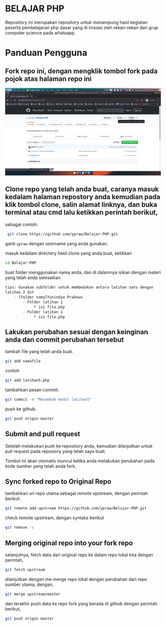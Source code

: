 # BELAJAR PHP

Repository ini merupakan repository untuk menampung hasil kegiatan peserta pembelajaran php dasar yang di inisiasi oleh rekan-rekan dari grup computer science pada whatsapp.

# Panduan Pengguna

## Fork repo ini, dengan mengklik tombol fork pada pojok atas halaman repo ini

![ss](/Yunindyo%20Prabowo/asset/Screenshot_20200509_220428.png)

## Clone repo yang telah anda buat, caranya masuk kedalam halaman repostory anda kemudian pada klik tombol clone, salin alamat linknya, dan buka terminal atau cmd lalu ketikkan perintah berikut,

sebagai contoh:

```bash
 git clone https://github.com/ypraw/Belajar-PHP.git
```

ganti `ypraw` dengan username yang anda gunakan.

masuk kedalam directory hasil clone yang anda buat, ketikkan

```bash
cd Belajar-PHP
```

buat folder menggunakan nama anda, dan di dalamnya isikan dengan materi yang telah anda selesaikan.

```text
tips: Gunakan subfolder untuk membedakan antara latihan satu dengan latihan 2 dst
    - [folder nama]Yunindyo Prabowo
        - Folder latihan 1
             * isi file.php
        - Folder latihan 1
             * isi file.php
```

## Lakukan perubahan sesuai dengan keinginan anda dan commit perubahan tersebut

tambah file yang telah anda buat.

```bash
git add namafile
```

contoh

```bash
git add latihan5.php
```

tambahkan pesan commit.

```bash
git commit -m "Menambah modul latihan5"
```

push ke github.

```bash
git push origin master
```

## Submit and pull request

Setelah melakukan push ke repository anda, kemudian dilanjutkan untuk pull request pada reposiory yang telah saya buat.

Tombol ini akan otomatis muncul ketika anda melakukan perubahan pada kode sumber yang telah anda fork.

## Sync forked repo to Original Repo

tambahkan url repo utama sebagai remote upstream, dengan perintah berikut:

```bash
git remote add upstream https://github.com/ypraw/Belajar-PHP.git
```

check remote upstream, dengan syntaks berikut

```bash
git remove -v
```

## Merging original repo into your fork repo

selanjutnya, fetch data dari original repo ke dalam repo lokal kita dengan perintah,

```bash
git fetch upstream
```

dilanjutkan dengan me-merge repo lokal dengan perubahan dari repo sumber utama, dengan,

```bash
git merge upstream/master
```

dan terakhir push data ke repo fork yang berada di github dengan perintah berikut,

```bash
git push origin master
```
